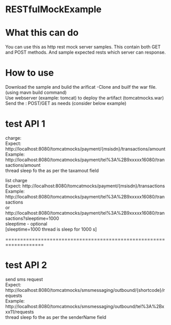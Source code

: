 # RESTfulMockExample

What this can do
============================
You can use this as http rest mock server samples.
This contain both GET and POST methods.
And sample expected rests which server can response.   

How to use
===========================
Download the sample and bulid the arificat -Clone and builf the war file. (using mavn build command) </br>
Use webserver (example: tomcat) to deploy the artifact (tomcatmocks.war) </br>
Send the : POST/GET as needs (consider below example) </br>

test API 1
===========================
charge:</br>
Expect: http://localhost:8080/tomcatmocks/payment/{msisdn}/transactions/amount </br>
Example: </br>
http://localhost:8080/tomcatmocks/payment/tel%3A%2B9xxxxx16080/transactions/amount </br>
thread sleep fo the as per the taxamout field </br>

list charge </br>
Expect: http://localhost:8080/tomcatmocks/payment/{msisdn}/transactions </br>
Example: </br>
http://localhost:8080/tomcatmocks/payment/tel%3A%2B9xxxxx16080/transactions </br>
or </br>
http://localhost:8080/tomcatmocks/payment/tel%3A%2B9xxxxx16080/transactions?sleeptime=1000 </br>
sleeptime - optional </br>
[sleeptime=1000 thread is sleep for 1000 s] </br>

===================================================================

test API 2
=====================

send sms request </br>
Expect: http://localhost:8080/tomcatmocks/smsmessaging/outbound/{shortcode}/requests </br>
Example: </br>
http://localhost:8080/tomcatmocks/smsmessaging/outbound/tel%3A%2Bxxx11/requests </br>
thread sleep fo the as per the senderName field </br>

